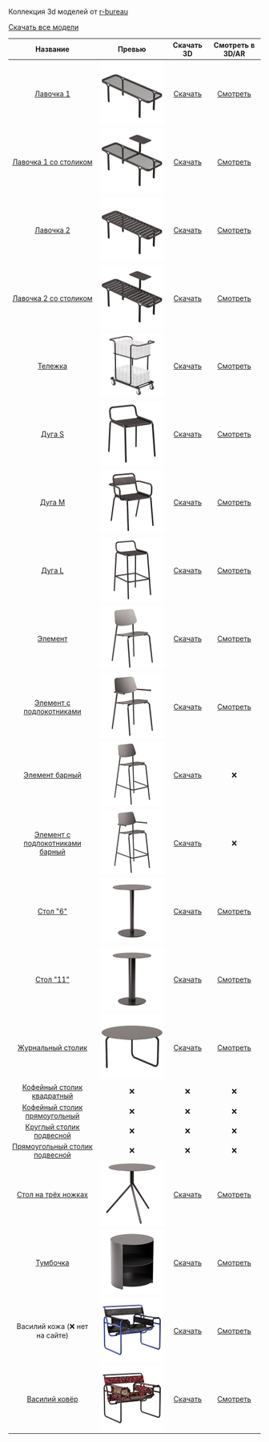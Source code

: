 Коллекция 3d моделей от [r-bureau](https://r-bureau.ru/)

[Скачать все модели](r-bureau-3d-all.zip)

| Название | Превью | Скачать 3D | Смотреть в 3D/AR |
|:--------:|:------:|:----------:|:----------------:|
| [Лавочка 1](https://r-bureau.ru/lavochka-1) | ![](bench-1/preview.jpg) | [Скачать](bench-1/rb_bench_1.zip) | [Смотреть](bench-1/) |
| [Лавочка 1 со столиком](https://r-bureau.ru/lavochka-so-stolikom-1) | ![](bench-1-table/preview.jpg) | [Скачать](bench-1-table/rb_bench_1_table.zip) | [Смотреть](bench-1-table/) |
| [Лавочка 2](https://r-bureau.ru/lavochka-2) | ![](bench-2/preview.jpg) | [Скачать](bench-2/rb_bench_2.zip) | [Смотреть](bench-2/) |
| [Лавочка 2 со столиком](https://r-bureau.ru/lavochka-so-stolikom-2) | ![](bench-2-table/preview.jpg) | [Скачать](bench-2-table/rb_bench_2_table.zip) | [Смотреть](bench-2-table/) |
| [Тележка](https://r-bureau.ru/telezhka) | ![](cart/preview.jpg) | [Скачать](cart/rb_cart.zip) | [Смотреть](cart/) |
| [Дуга S](https://r-bureau.ru/stul-ulichnyy-duga-s) | ![](duga-s/preview.jpg) | [Скачать](duga-s/rb_chair_duga_S.zip) | [Смотреть](duga-s/) |
| [Дуга M](https://r-bureau.ru/stul-ulichnyy-s-podlokotnikami-duga-m) | ![](duga-m/preview.jpg) | [Скачать](duga-m/rb_chair_duga_M.zip) | [Смотреть](duga-m/) |
| [Дуга L](https://r-bureau.ru/stul-ulichnyy-barnyy-duga-l) | ![](duga-l/preview.jpg) | [Скачать](duga-l/rb_chair_duga_L.zip) | [Смотреть](duga-l/) |
| [Элемент](https://r-bureau.ru/stul-ulichnyy-element) | ![](element/preview.jpg) | [Скачать](element/rb_chair_element.zip) | [Смотреть](element/) |
| [Элемент с подлокотниками](https://r-bureau.ru/stul-ulichnyy-s-podlokotnikami-element) | ![](element-arm/preview.jpg) | [Скачать](element-arm/rb_chair_element_arm.zip) | [Смотреть](element-arm/) |
| [Элемент барный](https://r-bureau.ru/stul-barniy-element) | ![](element-bar/preview.jpg) | [Скачать](element-bar/rb_chair_element_bar.zip) | ❌ |
| [Элемент с подлокотниками барный](https://r-bureau.ru/stul-barniy-s-podlokotnikami-element) | ![](element-bar-arm/preview.jpg) | [Скачать](element-bar-arm/rb_chair_element_bar_arm.zip) | ❌ |
| [Стол "6"](https://r-bureau.ru/stol-6-stoleshnitsa-600-mm) | ![](table-6-600/preview.jpg) | [Скачать](table-11-600/rb_tables_6-11.zip) | [Смотреть](table-6-600/) |
| [Стол "11"](https://r-bureau.ru/stol-11-stoleshnitsa-600-mm) | ![](table-11-600/preview.jpg) | [Скачать](table-11-600/rb_tables_6-11.zip) | [Смотреть](table-11-600/) |
| [Журнальный столик](https://r-bureau.ru/stol-zhurnalnyy) | ![](table-coffee/preview.jpg) | [Скачать](table-coffee/rb_table_coffee.zip) | [Смотреть](table-coffee/) |
| [Кофейный столик квадратный](https://r-bureau.ru/stol-kofeynyy-kvadratnyy) | ❌ | ❌ | ❌ |
| [Кофейный столик прямоугольный](https://r-bureau.ru/stol-kofeynyy	) | ❌ | ❌ | ❌ |
| [Круглый столик подвесной](https://r-bureau.ru/stol-podvesnoy-kruglyy) | ❌ | ❌ | ❌ |
| [Прямоугольный столик подвесной](https://r-bureau.ru/stol-podvesnoy-kvadratnyy) | ❌ | ❌ | ❌ |
| [Стол на трёх ножках](https://r-bureau.ru/stol-na-trekh-nozhkakh) | ![](table-tripod/preview.jpg) | [Скачать](table-tripod/rb_table_tripod.zip) | [Смотреть](table-tripod/) |
| [Тумбочка](https://r-bureau.ru/tumbochka) | ![](tumbochka/preview.jpg) | [Скачать](tumbochka/rb_tumbochka.zip) | [Смотреть](tumbochka/) |
| Василий кожа (❌ нет на сайте) | ![](vasily-leather/preview.jpg) | [Скачать](vasily-leather/rb_vasily_leather.zip) | [Смотреть](vasily-leather/) |
| [Василий ковёр](https://r-bureau.ru/kreslo-vasiliy) | ![](vasily-rug/preview.jpg) | [Скачать](vasily-rug/rb_vasily_rug.zip) | [Смотреть](vasily-rug/) |
